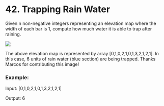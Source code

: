 # 42. Trapping Rain Water

Given n non-negative integers representing an elevation map where the width of each bar is 1, compute how much water it is able to trap after raining.

<img src="../../pictures/42.png">

The above elevation map is represented by array [0,1,0,2,1,0,1,3,2,1,2,1]. In this case, 6 units of rain water (blue section) are being trapped. Thanks Marcos for contributing this image!

### Example:

Input: [0,1,0,2,1,0,1,3,2,1,2,1]

Output: 6
